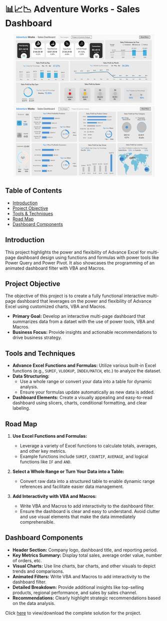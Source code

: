 # 📊📈📉 Adventure Works - Sales Dashboard
<p align="center">
<img src="dashboard-01.png" alt="Image" width="450" height="225">
<img src="dashboard-02.png" alt="Image" width="450" height="225">


## Table of Contents
  - [Introduction](#introduction)
  - [Project Objective](#project-objective)
  - [Tools & Techniques](#tools-and-techniques)
  - [Road Map](#road-map)
  - [Dashboard Components](#dashboard-components)

## Introduction

This project highlights the power and flexibility of Advance Excel for multi-page dashboard design using functions and formulas with power tools like Power Query and Power Pivot. It also showcases the programming of an animated dashboard filter with VBA and Macros.

## Project Objective
The objective of this project is to create a fully functional interactive multi-page dashboard that leverages on the power and flexibility of Advance Excel using customized charts, VBA and Macros.

- **Primary Goal:** Develop an interactive multi-page dashboard that summarizes data from a dataet with the use of power tools, VBA and Macros.
- **Business Focus:** Provide insights and actionable recommendations to drive business strategy.

## Tools and Techniques
- **Advance Excel Functions and Formulas:** Utilize various built-in Excel functions (e.g., `SUMIF`, `VLOOKUP`, `INDEX/MATCH`, etc.) to analyze the dataset.
- **Data Structuring:**
  - Use a whole range or convert your data into a table for dynamic analysis.
  - Ensure your formulas update automatically as new data is added.
- **Dashboard Elements:** Create a visually appealing and easy-to-read dashboard using slicers, charts, conditional formatting, and clear labeling.

## Road Map
1. **Use Excel Functions and Formulas:**
   - Leverage a variety of Excel functions to calculate totals, averages, and other key metrics.
   - Example functions include `SUMIF`, `COUNTIF`, `AVERAGE`, and logical functions like `IF` and `AND`.

2. **Select a Whole Range or Turn Your Data into a Table:**
   - Convert raw data into a structured table to enable dynamic range references and facilitate easier data management.

3. **Add Interactivity with VBA and Macros:**
   - Write VBA and Macros to add interactivity to the dashboard filter.
   - Ensure the dashboard is clear and easy to understand. Avoid clutter and use visual elements that make the data immediately comprehensible.

## Dashboard Components

- **Header Section:** Company logo, dashboard title, and reporting period.
- **Key Metrics Summary:** Display total sales, average order value, number of orders, etc.
- **Visual Charts:** Use line charts, bar charts, and other visuals to depict trends and comparisons.
- **Animated Filters:** Write VBA and Macros to add interactivity to the dashboard filter. 
- **Detailed Breakdown:** Provide additional insights like top-selling products, regional performance, and sales by sales channel.
- **Recommendations:** Clearly highlight strategic recommendations based on the data analysis.


Click [here](https://github.com/Akama-EO/bi-portfolio-projects-/blob/main/Sales/Dataset.xlsx) to view/download the complete solution for the project.
